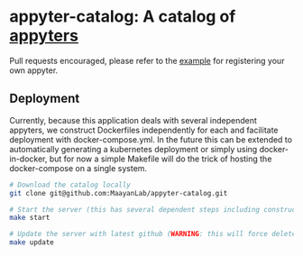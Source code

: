 # appyter-catalog: A catalog of [appyters](https://github.com/maayanLab/appyter/)

Pull requests encouraged, please refer to the [example](./appyters/example/) for registering your own appyter.

## Deployment

Currently, because this application deals with several independent appyters, we construct Dockerfiles independently for each and facilitate deployment with docker-compose.yml. In the future this can be extended to automatically generating a kubernetes deployment or simply using docker-in-docker, but for now a simple Makefile will do the trick of hosting the docker-compose on a single system.

```bash
# Download the catalog locally
git clone git@github.com:MaayanLab/appyter-catalog.git

# Start the server (this has several dependent steps including constructing dockerfiles, docker-compose and building it all)
make start

# Update the server with latest github (WARNING: this will force delete anything not tracked in your current directory, then restart the application)
make update
```
